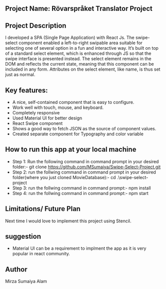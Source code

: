 ## Project Name: Rövarspråket Translator Project 

## Project Description

I developed a SPA (Single Page Application) with React Js. The swipe-select component enabled a left-to-right swipable area suitable for selecting one of several option in a fun and interactive way. It’s built on top of a standard select element, which is enhanced through JS so that the swipe interface is presented instead. The select element remains in the DOM and reflects the current state, meaning that this component can be included in any form. Attributes on the select element, like name, is thus set just as normal.

## Key features:

- A nice, self-contained component that is easy to configure.
- Work well with touch, mouse, and keyboard.
- Completely responsive 
- Used Material UI for better design
- React Swipe component
- Shows a good way to fetch JSON as the source of component values.
- Created separate component for Typography and color variable

## How to run this app at your local machine
- Step 1: Run the following command in command prompt in your desired folder:- git clone https://github.com/MSumaiya/Swipe-Select-Project.git
- Step 2: run the follwing command in command prompt in your desired folder(where you just cloned MovieDatabase):- cd .\swipe-select-project
- Step 3: run the follwing command in command prompt:- npm install
- Step 4: run the follwing command in command prompt:- npm start

## Limitations/ Future Plan 
Next time I would love to implement this project using Stencil.

## suggestion 
- Material UI can be a requirement to implment the app as it is very popular in react community. 
 
## Author
Mirza Sumaiya Alam
